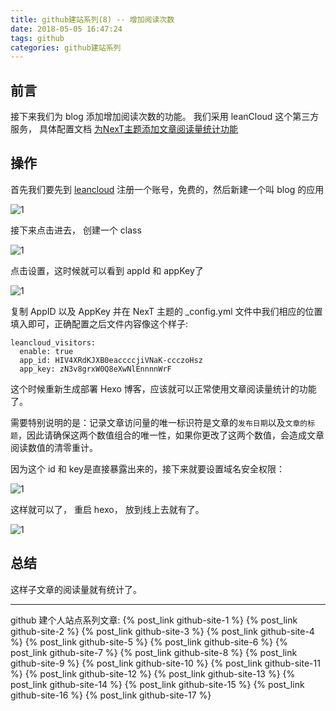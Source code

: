 ```yaml
---
title: github建站系列(8) -- 增加阅读次数
date: 2018-05-05 16:47:24
tags: github
categories: github建站系列
---
```

## 前言
接下来我们为 blog 添加增加阅读次数的功能。 我们采用 leanCloud 这个第三方服务， 具体配置文档 [为NexT主题添加文章阅读量统计功能](https://notes.doublemine.me/2015-10-21-%E4%B8%BANexT%E4%B8%BB%E9%A2%98%E6%B7%BB%E5%8A%A0%E6%96%87%E7%AB%A0%E9%98%85%E8%AF%BB%E9%87%8F%E7%BB%9F%E8%AE%A1%E5%8A%9F%E8%83%BD.html#%E9%85%8D%E7%BD%AELeanCloud)

## 操作
首先我们要先到 [leancloud](https://www.leancloud.cn/) 注册一个账号，免费的，然后新建一个叫 blog 的应用
<!--more-->

![1](1.png)

接下来点击进去， 创建一个 class

![1](2.png)

点击设置，这时候就可以看到 appId 和 appKey了

![1](3.png)

复制 AppID 以及 AppKey 并在 NexT 主题的 _config.yml 文件中我们相应的位置填入即可，正确配置之后文件内容像这个样子:
```text
leancloud_visitors:
  enable: true
  app_id: HIV4XRdKJXB0eaccccjiVNaK-ccczoHsz
  app_key: zN3v8grxW0Q8eXwNlEnnnnWrF
```

这个时候重新生成部署 Hexo 博客，应该就可以正常使用文章阅读量统计的功能了。

需要特别说明的是：记录文章访问量的唯一标识符是文章的`发布日期`以及`文章的标题`，因此请确保这两个数值组合的唯一性，如果你更改了这两个数值，会造成文章阅读数值的清零重计。

因为这个 id 和 key是直接暴露出来的，接下来就要设置域名安全权限：

![1](4.png)

这样就可以了， 重启 hexo， 放到线上去就有了。

![1](5.png)

## 总结
这样子文章的阅读量就有统计了。

---
github 建个人站点系列文章:
{% post_link github-site-1 %}
{% post_link github-site-2 %}
{% post_link github-site-3 %}
{% post_link github-site-4 %}
{% post_link github-site-5 %}
{% post_link github-site-6 %}
{% post_link github-site-7 %}
{% post_link github-site-8 %}
{% post_link github-site-9 %}
{% post_link github-site-10 %}
{% post_link github-site-11 %}
{% post_link github-site-12 %}
{% post_link github-site-13 %}
{% post_link github-site-14 %}
{% post_link github-site-15 %}
{% post_link github-site-16 %}
{% post_link github-site-17 %}






